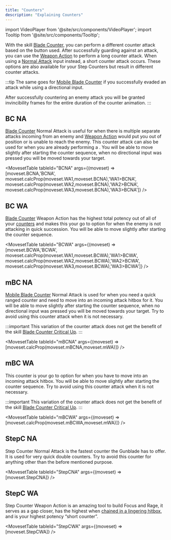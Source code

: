 ```yaml
---
title: "Counters"
description: "Explaining Counters"
---
```


import VideoPlayer from '@site/src/components/VideoPlayer';
import Tooltip from '@site/src/components/Tooltip';

With the skill [Blade Counter](/skill-tree/skills#blade-counter), you can perform a different counter attack based on the button used. After successfully guarding against an attack, you can use the [Weapon Action](/moveset/weapon-action#wa123) to perform a long counter attack. When using a [Normal Attack](/moveset/normal-attack) input instead, a short counter attack occurs.
These options are also available for your Step Counters but result in different counter attacks.

:::tip
The same goes for [Mobile Blade Counter](/skill-tree/skills#mobile-blade-counter) if you successfully evaded an attack while using a directional input.

After successfully countering an enemy attack you will be granted invincibility frames for the entire duration of the counter animation.
:::

## BC NA
[Blade Counter](/skill-tree/skills#blade-counter) Normal Attack is useful for when there is multiple separate attacks incoming from an enemy and [<Tooltip term="StepC" /> Weapon Action](/moveset/counters#stepc-wa) would put you out of position or is unable to reach the enemy. This counter attack can also be used for when you are already performing a [<Tooltip term="WA123" />](/moveset/weapon-action#wa123). You will be able to move slightly after starting the counter sequence, when no directional input was pressed you will be moved towards your target.

<VideoPlayer src="/PA/BCNA.webm" />

<MovesetTable tableId="BCNA" args={(moveset) => [moveset.BCNA,'BCNA', moveset.calcProp(moveset.WA1,moveset.BCNA),'WA1>BCNA', moveset.calcProp(moveset.WA2,moveset.BCNA),'WA2>BCNA', moveset.calcProp(moveset.WA3,moveset.BCNA),'WA3>BCNA']} />

## BC WA
[Blade Counter](/skill-tree/skills#blade-counter) Weapon Action has the highest total potency out of all of your [counters](/moveset/counters) and makes this your go to option for when the enemy is not attacking in quick succession. You will be able to move slightly after starting the counter sequence.

<VideoPlayer src="/PA/BCWA.webm" />

<MovesetTable tableId="BCWA" args={(moveset) => [moveset.BCWA,'BCWA', moveset.calcProp(moveset.WA1,moveset.BCWA),'WA1>BCWA', moveset.calcProp(moveset.WA2,moveset.BCWA),'WA2>BCWA', moveset.calcProp(moveset.WA3,moveset.BCWA),'WA3>BCWA']} />

## mBC NA
[Mobile Blade Counter](/skill-tree/skills#mobile-blade-counter) Normal Attack is used for when you need a quick ranged counter and need to move into an incoming attack hitbox for it. You will be able to move slightly after starting the counter sequence, when no directional input was pressed you will be moved towards your target. Try to avoid using this counter attack when it is not necessary.

:::important
This variation of the counter attack does not get the benefit of the skill [Blade Counter Critical Up](/skill-tree/skills#blade-counter-critical-up).
:::

<VideoPlayer src="/PA/mBCNA.webm" />

<MovesetTable tableId="mBCNA" args={(moveset) => [moveset.calcProp(moveset.mBCNA,moveset.mWA)]} />

## mBC WA
This counter is your go to option for when you have to move into an incoming attack hitbox. You will be able to move slightly after starting the counter sequence. Try to avoid using this counter attack when it is not necessary.

:::important
This variation of the counter attack does not get the benefit of the skill [Blade Counter Critical Up](/skill-tree/skills#blade-counter-critical-up).
:::

<VideoPlayer src="/PA/mBCWA.webm" />

<MovesetTable tableId="mBCWA" args={(moveset) => [moveset.calcProp(moveset.mBCWA,moveset.mWA)]} />

## StepC NA
Step Counter Normal Attack is the fastest counter the Gunblade has to offer. It is used for very quick double counters. Try to avoid this counter for anything other than the before mentioned purpose.

<VideoPlayer src="/PA/StepCNA.webm" />

<MovesetTable tableId="StepCNA" args={(moveset) => [moveset.StepCNA]} />

## StepC WA
Step Counter Weapon Action is an amazing tool to build Focus and Rage, it serves as a gap closer, has the highest <Tooltip term="DPS" /> when [chained in a lingering hitbox](/moveset/animation-canceling#stepc-wachain), and is your highest potency “short counter”.

<VideoPlayer src="/PA/StepCWA.webm" />

<MovesetTable tableId="StepCWA" args={(moveset) => [moveset.StepCWA]} />